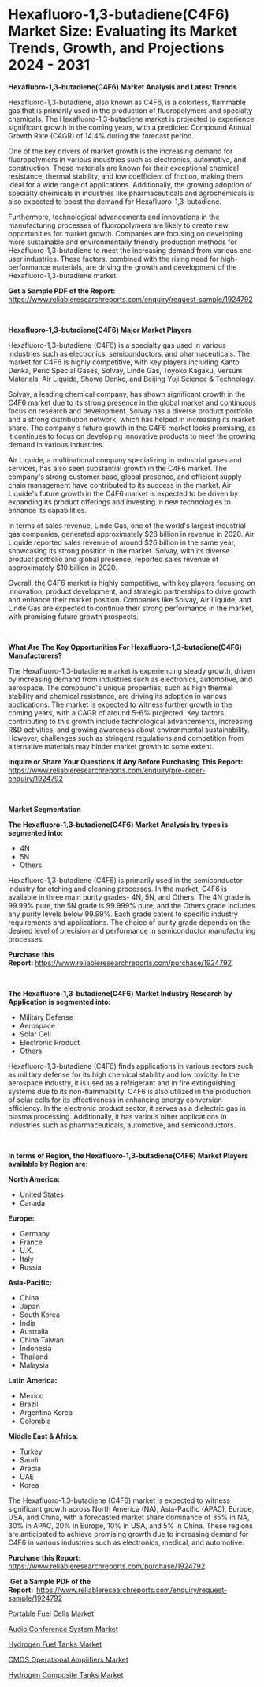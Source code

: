 <p><h1>Hexafluoro-1,3-butadiene(C4F6) Market Size: Evaluating its Market Trends, Growth, and Projections 2024 - 2031</h1></p><p><strong>Hexafluoro-1,3-butadiene(C4F6) Market Analysis and Latest Trends</strong></p>
<p><p>Hexafluoro-1,3-butadiene, also known as C4F6, is a colorless, flammable gas that is primarily used in the production of fluoropolymers and specialty chemicals. The Hexafluoro-1,3-butadiene market is projected to experience significant growth in the coming years, with a predicted Compound Annual Growth Rate (CAGR) of 14.4% during the forecast period.</p><p>One of the key drivers of market growth is the increasing demand for fluoropolymers in various industries such as electronics, automotive, and construction. These materials are known for their exceptional chemical resistance, thermal stability, and low coefficient of friction, making them ideal for a wide range of applications. Additionally, the growing adoption of specialty chemicals in industries like pharmaceuticals and agrochemicals is also expected to boost the demand for Hexafluoro-1,3-butadiene.</p><p>Furthermore, technological advancements and innovations in the manufacturing processes of fluoropolymers are likely to create new opportunities for market growth. Companies are focusing on developing more sustainable and environmentally friendly production methods for Hexafluoro-1,3-butadiene to meet the increasing demand from various end-user industries. These factors, combined with the rising need for high-performance materials, are driving the growth and development of the Hexafluoro-1,3-butadiene market.</p></p>
<p><strong>Get a Sample PDF of the Report:&nbsp;</strong> <a href="https://www.reliableresearchreports.com/enquiry/request-sample/1924792">https://www.reliableresearchreports.com/enquiry/request-sample/1924792</a></p>
<p>&nbsp;</p>
<p><strong>Hexafluoro-1,3-butadiene(C4F6) Major Market Players</strong></p>
<p><p>Hexafluoro-1,3-butadiene (C4F6) is a specialty gas used in various industries such as electronics, semiconductors, and pharmaceuticals. The market for C4F6 is highly competitive, with key players including Kanto Denka, Peric Special Gases, Solvay, Linde Gas, Toyoko Kagaku, Versum Materials, Air Liquide, Showa Denko, and Beijing Yuji Science & Technology.</p><p>Solvay, a leading chemical company, has shown significant growth in the C4F6 market due to its strong presence in the global market and continuous focus on research and development. Solvay has a diverse product portfolio and a strong distribution network, which has helped in increasing its market share. The company's future growth in the C4F6 market looks promising, as it continues to focus on developing innovative products to meet the growing demand in various industries.</p><p>Air Liquide, a multinational company specializing in industrial gases and services, has also seen substantial growth in the C4F6 market. The company's strong customer base, global presence, and efficient supply chain management have contributed to its success in the market. Air Liquide's future growth in the C4F6 market is expected to be driven by expanding its product offerings and investing in new technologies to enhance its capabilities.</p><p>In terms of sales revenue, Linde Gas, one of the world's largest industrial gas companies, generated approximately $28 billion in revenue in 2020. Air Liquide reported sales revenue of around $26 billion in the same year, showcasing its strong position in the market. Solvay, with its diverse product portfolio and global presence, reported sales revenue of approximately $10 billion in 2020.</p><p>Overall, the C4F6 market is highly competitive, with key players focusing on innovation, product development, and strategic partnerships to drive growth and enhance their market position. Companies like Solvay, Air Liquide, and Linde Gas are expected to continue their strong performance in the market, with promising future growth prospects.</p></p>
<p>&nbsp;</p>
<p><strong>What Are The Key Opportunities For Hexafluoro-1,3-butadiene(C4F6) Manufacturers?</strong></p>
<p><p>The Hexafluoro-1,3-butadiene market is experiencing steady growth, driven by increasing demand from industries such as electronics, automotive, and aerospace. The compound's unique properties, such as high thermal stability and chemical resistance, are driving its adoption in various applications. The market is expected to witness further growth in the coming years, with a CAGR of around 5-6% projected. Key factors contributing to this growth include technological advancements, increasing R&D activities, and growing awareness about environmental sustainability. However, challenges such as stringent regulations and competition from alternative materials may hinder market growth to some extent.</p></p>
<p><strong>Inquire or Share Your Questions If Any Before Purchasing This Report:</strong> <a href="https://www.reliableresearchreports.com/enquiry/pre-order-enquiry/1924792">https://www.reliableresearchreports.com/enquiry/pre-order-enquiry/1924792</a></p>
<p>&nbsp;</p>
<p><strong>Market Segmentation</strong></p>
<p><strong>The Hexafluoro-1,3-butadiene(C4F6) Market Analysis by types is segmented into:</strong></p>
<p><ul><li>4N</li><li>5N</li><li>Others</li></ul></p>
<p><p>Hexafluoro-1,3-butadiene (C4F6) is primarily used in the semiconductor industry for etching and cleaning processes. In the market, C4F6 is available in three main purity grades- 4N, 5N, and Others. The 4N grade is 99.99% pure, the 5N grade is 99.999% pure, and the Others grade includes any purity levels below 99.99%. Each grade caters to specific industry requirements and applications. The choice of purity grade depends on the desired level of precision and performance in semiconductor manufacturing processes.</p></p>
<p><strong>Purchase this Report:&nbsp;</strong><a href="https://www.reliableresearchreports.com/purchase/1924792">https://www.reliableresearchreports.com/purchase/1924792</a></p>
<p>&nbsp;</p>
<p><strong>The Hexafluoro-1,3-butadiene(C4F6) Market Industry Research by Application is segmented into:</strong></p>
<p><ul><li>Military Defense</li><li>Aerospace</li><li>Solar Cell</li><li>Electronic Product</li><li>Others</li></ul></p>
<p><p>Hexafluoro-1,3-butadiene (C4F6) finds applications in various sectors such as military defense for its high chemical stability and low toxicity. In the aerospace industry, it is used as a refrigerant and in fire extinguishing systems due to its non-flammability. C4F6 is also utilized in the production of solar cells for its effectiveness in enhancing energy conversion efficiency. In the electronic product sector, it serves as a dielectric gas in plasma processing. Additionally, it has various other applications in industries such as pharmaceuticals, automotive, and semiconductors.</p></p>
<p>&nbsp;</p>
<p><strong>In terms of Region, the Hexafluoro-1,3-butadiene(C4F6) Market Players available by Region are:</strong></p>
<p>
    <p> <strong> North America: </strong>
        <ul>
            <li>United States</li>
            <li>Canada</li>
        </ul>
        </p> 
    <p> <strong> Europe: </strong>
        <ul>
            <li>Germany</li>
            <li>France</li>
            <li>U.K.</li>
            <li>Italy</li>
            <li>Russia</li>
        </ul>
        </p> 
    <p> <strong> Asia-Pacific: </strong>
        <ul>
            <li>China</li>
            <li>Japan</li>
            <li>South Korea</li>
            <li>India</li>
            <li>Australia</li>
            <li>China Taiwan</li>
            <li>Indonesia</li>
            <li>Thailand</li>
            <li>Malaysia</li>
        </ul>
        </p> 
    <p> <strong> Latin America: </strong>
        <ul>
            <li>Mexico</li>
            <li>Brazil</li>
            <li>Argentina Korea</li>
            <li>Colombia</li>
        </ul>
        </p> 
    <p> <strong> Middle East & Africa: </strong>
        <ul>
            <li>Turkey</li>
            <li>Saudi</li>
            <li>Arabia</li>
            <li>UAE</li>
            <li>Korea</li>
        </ul>
    </p>
    </p>
<p><p>The Hexafluoro-1,3-butadiene (C4F6) market is expected to witness significant growth across North America (NA), Asia-Pacific (APAC), Europe, USA, and China, with a forecasted market share dominance of 35% in NA, 30% in APAC, 20% in Europe, 10% in USA, and 5% in China. These regions are anticipated to achieve promising growth due to increasing demand for C4F6 in various industries such as electronics, medical, and automotive.</p></p>
<p><strong>Purchase this Report: </strong><a href="https://www.reliableresearchreports.com/purchase/1924792">https://www.reliableresearchreports.com/purchase/1924792</a></p>
<p>&nbsp;<strong>Get a Sample PDF of the Report:&nbsp;&nbsp;</strong><a href="https://www.reliableresearchreports.com/enquiry/request-sample/1924792">https://www.reliableresearchreports.com/enquiry/request-sample/1924792</a></p>
<p><strong></strong></p>
<p><p><a href="https://gentle-editor-9db.notion.site/Portable-Fuel-Cells-Market-Size-Growing-and-Forecasted-for-period-from-2024-2031-and-provides-comp-36b8e3f9bda242de9f6a4dbec1d4ed0d">Portable Fuel Cells Market</a></p><p><a href="https://view.publitas.com/reportprime-1/audio-conference-system-market-size-focuses-on-market-dynamics-in-depth-analysis-and-future-projections-of-its-market-forecasted-for-period-from-2024-to-2031/">Audio Conference System Market</a></p><p><a href="https://poised-avenue-46d.notion.site/Hydrogen-Fuel-Tanks-Market-Size-Evaluating-its-Market-Trends-Growth-and-Projections-2024-2031-6f7be9e6607346dcb0f73b948cd5c3be">Hydrogen Fuel Tanks Market</a></p><p><a href="https://view.publitas.com/reportprime-1/cmos-operational-amplifiers-market-provides-detailed-segmentation-of-this-market-based-on-type-application-and-region-and-forecast-for-the-period-from-2024-2031/">CMOS Operational Amplifiers Market</a></p><p><a href="https://unruly-ladybug-44b.notion.site/Hydrogen-Composite-Tanks-Market-Analysis-Examines-its-Scope-on-Growth-Opportunities-and-Forecasted--f96e895fc0e147c0a4784b1d228e33d3">Hydrogen Composite Tanks Market</a></p></p>